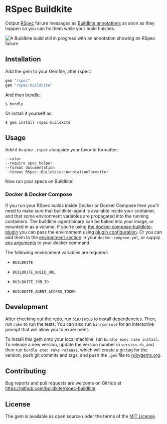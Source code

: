 # RSpec Buildkite

Output [RSpec][rspec] failure messages as [Buildkite annotations][buildkite-annotations] as soon as they happen so you can fix them while your build finishes.

![A Buildkite build still in progress with an annotation showing an RSpec failure][screenshot]

  [rspec]: http://rspec.info
  [buildkite-annotations]: https://buildkite.com/docs/agent/v3/cli-annotate
  [screenshot]: https://user-images.githubusercontent.com/14028/40577709-5b839e8a-614d-11e8-898b-575bb0cc02ba.png

## Installation

Add the gem to your Gemfile, after rspec:

```ruby
gem "rspec"
gem "rspec-buildkite"
```

And then bundle:

    $ bundle

Or install it yourself as:

    $ gem install rspec-buildkite

## Usage

Add it to your `.rspec` alongside your favorite formatter:

```
--color
--require spec_helper
--format documentation
--format RSpec::Buildkite::AnnotationFormatter
```

Now run your specs on Buildkite!

### Docker & Docker Compose

If you run your RSpec builds inside Docker or Docker Compose then you'll need to make sure that buildkite-agent is available inside your container, and that some environment variables are propagated into the running containers. The buildkite-agent binary can be baked into your image, or mounted in as a volume. If you're using [the docker-compose-buildkite-plugin][dcbp] you can pass the environment using [plugin configuration][dcbp-env]. Or you can add them to the [environment section][dc-env] in your `docker-compose.yml`, or supply [env arguments][d-env] to your docker command.

The following environment variables are required:

- `BUILDKITE`
- `BUILDKITE_BUILD_URL`
- `BUILDKITE_JOB_ID`
- `BUILDKITE_AGENT_ACCESS_TOKEN`

  [dcbp]: https://github.com/buildkite-plugins/docker-compose-buildkite-plugin
  [dcbp-env]: https://github.com/buildkite-plugins/docker-compose-buildkite-plugin#environment
  [dc-env]: https://docs.docker.com/compose/environment-variables/
  [d-env]: https://docs.docker.com/engine/reference/run/#env-environment-variables

## Development

After checking out the repo, run `bin/setup` to install dependencies. Then, run `rake` to run the tests. You can also run `bin/console` for an interactive prompt that will allow you to experiment.

To install this gem onto your local machine, run `bundle exec rake install`. To release a new version, update the version number in `version.rb`, and then run `bundle exec rake release`, which will create a git tag for the version, push git commits and tags, and push the `.gem` file to [rubygems.org](https://rubygems.org).

## Contributing

Bug reports and pull requests are welcome on GitHub at https://github.com/buildkite/rspec-buildkite.

## License

The gem is available as open source under the terms of the [MIT License](https://opensource.org/licenses/MIT).
